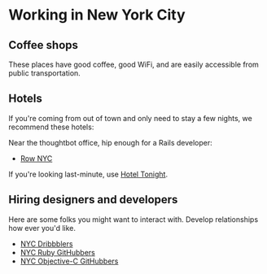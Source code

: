 Working in New York City
========================

Coffee shops
------------

These places have good coffee, good WiFi, and are easily accessible from public
transportation.

Hotels
------

If you're coming from out of town and only need to stay a few nights, we
recommend these hotels:

Near the thoughtbot office, hip enough for a Rails developer:

* [Row NYC](http://rownyc.com/)

If you're looking last-minute, use [Hotel Tonight](http://www.hoteltonight.com).

Hiring designers and developers
-------------------------------

Here are some folks you might want to interact with. Develop relationships how
ever you'd like.

* [NYC Dribbblers](https://dribbble.com/designers?location=New%20York%20City)
* [NYC Ruby
  GitHubbers](https://github.com/search?type=Users&language=ruby&q=location:nyc)
* [NYC Objective-C
  GitHubbers](https://github.com/search?l=Objective-C&q=location%3Anyc&type=Users)
